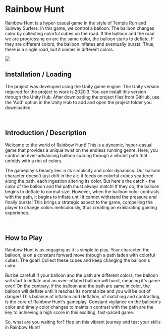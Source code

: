 # Rainbow Hunt
Rainbow Hunt is a hyper-casual game in the style of Temple Run and Subway Surfers. In this game, we control a balloon. The balloon changes color by collecting colorful cubes on the road. If the balloon and the road we are progressing on are the same color, the balloon starts to deflate. If they are different colors, the balloon inflates and eventually bursts. Thus, there is a single road, but it comes in different colors.

<img src="https://github.com/ErayBD/rainbowhunt/assets/71061070/207bf6ee-0559-4ea5-babb-6dc037d2e341">

<br>

## Installation / Loading
The project was developed using the Unity game engine. The Unity version required for the project to work is 2020.3. You can install this version through the Unity Hub. After downloading the project files from GitHub, use the 'Add' option in the Unity Hub to add and open the project folder you downloaded.

<br>

## Introduction / Description
Welcome to the world of Rainbow Hunt! This is a dynamic, hyper-casual game that provides a unique twist on the endless running genre. Here, you control an ever-advancing balloon soaring through a vibrant path that unfolds with a riot of colors.

The gameplay's beauty lies in its simplicity and color dynamics. Our balloon character doesn't just drift in the air; it feeds on colorful cubes scattered along the path, each ingestion altering its color. But here's the catch - the color of the balloon and the path must always match! If they do, the balloon begins to deflate to normal size. However, when the balloon color contrasts with the path, it begins to inflate until it cannot withstand the pressure and finally bursts! This brings a strategic aspect to the game, compelling the player to change colors meticulously, thus creating an exhilarating gaming experience.

<br>

## How to Play
Rainbow Hunt is as engaging as it is simple to play. Your character, the balloon, is on a constant forward move through a path laden with colorful cubes. The goal? Collect these cubes and keep changing the balloon's color.

But be careful! If your balloon and the path are different colors, the balloon will start to inflate and an over-inflated balloon will burst, meaning it's game over! On the contrary, if the balloon and the path are same in color, the balloon will deflate until it reaches its normal size and you will be out of danger! This balance of inflation and deflation, of matching and contrasting, is the core of Rainbow Hunt's gameplay. Constant vigilance on the balloon's color and timely color changes to maintain contrast with the path are the key to achieving a high score in this exciting, fast-paced game.

So, what are you waiting for? Hop on this vibrant journey and test your skills in Rainbow Hunt!


